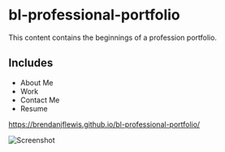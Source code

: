 # bl-professional-portfolio

This content contains the beginnings of a profession portfolio.

## Includes
* About Me
* Work
* Contact Me
* Resume

https://brendanjflewis.github.io/bl-professional-portfolio/

![Screenshot](./assetts/images/portfolio-screenshot.jpg)